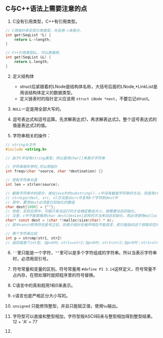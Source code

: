 ## C与C++语法上需要注意的点

1. C没有引用类型，C++有引用类型。
```c
// C用指针来实现引用类型，并且用->来表示.
int get(SeqList *L) {
    return L->length;
}
```
```c++
// C++引用类型&L，可以直接用.
int get(SeqList &L) {
    return L.length;
}
```

2. 定义结构体
    * struct后紧跟着的LNode是结构体名称，大括号后面的LNode,*LinkList是用该结构体定义的数据类型。
    * 定义链表时的指针定义应该用 `struct LNode *next`，不要忘记struct。

3. `NULL`一定是用全部大写的。

4. 逗号表达式和逗号运算。先求解表达式1，再求解表达式2。整个逗号表达式的值是表达式2的值。

5. 字符串相关的操作：
```c
// string头文件
#include <string.h>

// 由于C中没有string类型，所以是用char[]来表示字符串

// 字符串做形参时,可以用指针
int freqs(char *source, char *destination) {}

// 获取字符串长度
int len = strlen(source);

// 截取字符串中的部分，类似java中的substring()，c中没有截取字符串的方法，而是用strncpy来替代实现
// strncpy(dest, src, n)方法是从src中复制n个字符到dest中
// 其中，要求dest必须是已初始化的数组
char dest[1000] = {""};
// 但是，实际应用中，可能只有当运行时才会确定数组大小，就需要动态初始化。
// 注意，c中不能直接用char dest[desLen]这样的方法来动态初始化，而必须使用malloc来动态申请内存空间
char* const dest = (char *)malloc(size(char) * n);
// 其中const修饰符在星号之后，则表示指针在被声明后不能改变，即只能指向这个获取的空间，完全符合数组的性质

// 两个字符串比较
int p = strcmp(str1, str2)
// 返回值是个int型，当p=0时，str1==str2;当p<0时，str1<str2;当p>0时；str1>str2
```

6. `''`里只能是一个字符，`""`里可以是多个字符组成的字符串。所以当表示字符串时，必须用双引号。

7. 符号常量和变量的区别。符号常量用 `#define PI 3.14`这样定义，符号常量不占内存，在预处理时就把程序里的符号替换。

8. C语言中的真和假用1和0来表示。

9. c语言也是严格区分大小写的。

10. `unsigned` 只能修饰整型，并且只能赋正值，使用`%u`输出。

11. 字符型可以直接和整型相加，字符型按ASCII码来与整型相加得到整型结果。 12 + 'A' = 77

12. 